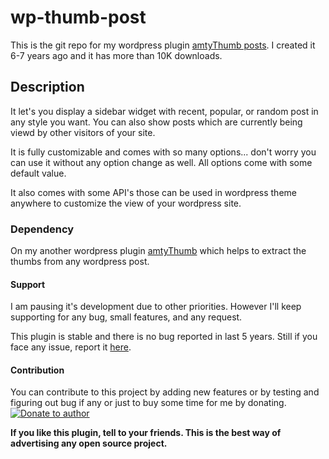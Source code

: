 # wp-thumb-post

This is the git repo for my wordpress plugin [amtyThumb posts](https://wordpress.org/plugins/amty-thumb-recent-post/). I created it 6-7 years ago and it has more than 10K downloads.

## Description

It let's you display a sidebar widget with recent, popular, or random post in any style you want. You can also show posts which are currently being viewd by other visitors of your site.

It is fully customizable and comes with so many options... don't worry you can use it without any option change as well. All options come with some default value.

It also comes with some API's those can be used in wordpress theme anywhere to customize the view of your wordpress site.

### Dependency

On my another wordpress plugin [amtyThumb](http://wordpress.org/extend/plugins/amtythumb/) which helps to extract the thumbs from any wordpress post.

#### Support

I am pausing it's development due to other priorities. However I'll keep supporting for any bug, small features, and any request.

This plugin is stable and there is no bug reported in last 5 years. Still if you face any issue, report it [here](https://github.com/NaturalIntelligence/wp-thumb-post/issues).

#### Contribution
You can contribute to this project by adding new features or by testing and figuring out bug if any or just to buy some time for me by donating. [![Donate to author](https://www.paypalobjects.com/webstatic/en_US/btn/btn_donate_92x26.png)](https://www.paypal.com/cgi-bin/webscr?cmd=_s-xclick&hosted_button_id=KQJAX48SPUKNC)


**If you like this plugin, tell to your friends. This is the best way of advertising any open source project.**

